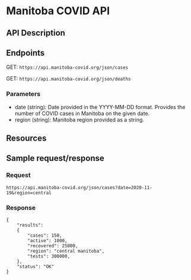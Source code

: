# Manitoba COVID API

## API Description

## Endpoints
GET: `https://api.manitoba-covid.org/json/cases`

GET: `https://api.manitoba-covid.org/json/deaths`

### Parameters
* date (string): Date provided in the YYYY-MM-DD format. Provides the number of COVID cases in Manitoba on the given date.
* region (string): Manitoba region provided as a string.

## Resources

## Sample request/response
### Request
```
https://api.manitoba-covid.org/json/cases?date=2020-11-19&region=central
```

### Response
```
{
    "results":
    {
        "cases": 150,
        "active": 1000,
        "recovered": 25000,
        "region": "central manitoba",
        "tests": 300000,
    },
    "status": "OK"
}
```
